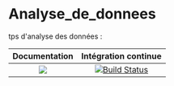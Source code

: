 # Analyse_de_donnees
tps d'analyse des données :


| **Documentation** | **Intégration continue** 
|:-----------------:|:------------------------:
| [![](https://img.shields.io/badge/docs-dev-blue.svg)](https://mathn7.github.io/Analyse_de_donnees/dev) |[![Build Status](https://travis-ci.com/mathn7/Analyse_de_donnees.svg?token=7MnuezU9siusbUxpxFBx&branch=master)](https://travis-ci.com/mathn7/Analyse_de_donnees)|

